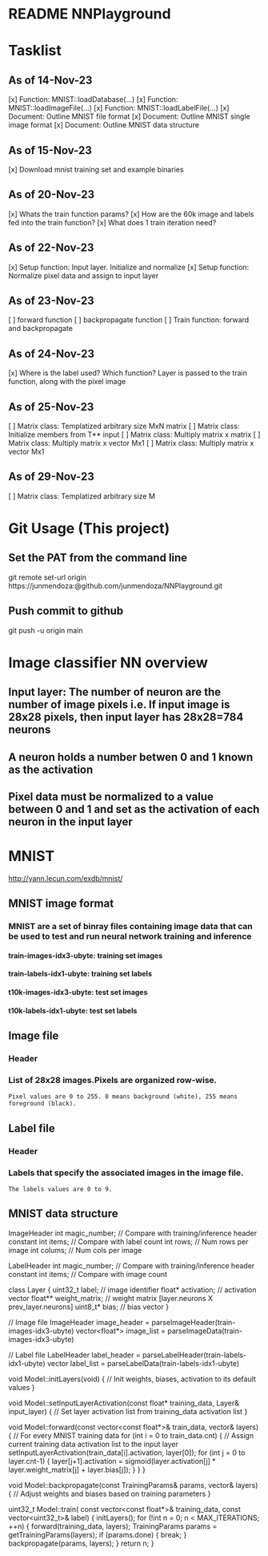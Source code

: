 # README NNPlayground

# Tasklist 
## As of 14-Nov-23
[x] Function: MNIST::loadDatabase(...)
[x] Function: MNIST::loadImageFile(...)
[x] Function: MNIST::loadLabelFile(...)
[x] Document: Outline MNIST file format
[x] Document: Outline MNIST single image format
[x] Document: Outline MNIST data structure

## As of 15-Nov-23
[x] Download mnist training set and example binaries


## As of 20-Nov-23
[x] Whats the train function params?
[x] How are the 60k image and labels fed into the train function?
[x] What does 1 train iteration need?

## As of 22-Nov-23
[x] Setup function: Input layer. Initialize and normalize
[x] Setup function: Normalize pixel data and assign to input layer

## As of 23-Nov-23
[ ] forward function
[ ] backpropagate function
[ ] Train function: forward and backpropagate


## As of 24-Nov-23
[x] Where is the label used? Which function? Layer is passed to the train function, along with the pixel image

## As of 25-Nov-23
[ ] Matrix class: Templatized arbitrary size MxN matrix
[ ] Matrix class: Initialize members from T** input
[ ] Matrix class: Multiply matrix x matrix
[ ] Matrix class: Multiply matrix x vector Mx1
[ ] Matrix class: Multiply matrix x vector Mx1


## As of 29-Nov-23
[ ] Matrix class: Templatized arbitrary size M


# Git Usage (This project)
## Set the PAT from the command line
git remote set-url origin https://junmendoza:<token>@github.com/junmendoza/NNPlayground.git

## Push commit to github
git push -u origin main



# Image classifier NN overview
## Input layer: The number of neuron are the number of image pixels i.e. If input image is 28x28 pixels, then input layer has 28x28=784 neurons
## A neuron holds a number betwen 0 and 1 known as the activation
## Pixel data must be normalized to a value between 0 and 1 and set as the activation of each neuron in the input layer
## 
  

# MNIST
http://yann.lecun.com/exdb/mnist/

## MNIST image format
### MNIST are a set of binray files containing image data that can be used to test and run neural network training and inference
#### train-images-idx3-ubyte: training set images 
#### train-labels-idx1-ubyte: training set labels 
#### t10k-images-idx3-ubyte:  test set images 
#### t10k-labels-idx1-ubyte:  test set labels

## Image file 
### Header
### List of 28x28 images.Pixels are organized row-wise. 
    Pixel values are 0 to 255. 0 means background (white), 255 means foreground (black).

## Label file
### Header
### Labels that specify the associated images in the image file. 
    The labels values are 0 to 9. 

## MNIST data structure

ImageHeader
    int magic_number; // Compare with training/inference header constant 
    int items;        // Compare with label count
    int rows;         // Num rows per image
    int colums;       // Num cols per image 
    
LabelHeader
    int magic_number; // Compare with training/inference header constant 
    int items;        // Compare with image count
    
    
class Layer
{
    uint32_t  label;         // image identifier
    float*    activation;    // activation vector
    float**   weight_matrix; // weight matrix [layer.neurons X prev_layer.neurons]
    uint8_t*  bias;          // bias vector 
}

// Image file
ImageHeader image_header = parseImageHeader(train-images-idx3-ubyte)
vector<float*> image_list = parseImageData(train-images-idx3-ubyte)

// Label file
LabelHeader label_header = parseLabelHeader(train-labels-idx1-ubyte)
vector<int> label_list = parseLabelData(train-labels-idx1-ubyte)

void Model::initLayers(void)
{
    // Init weights, biases, activation to its default values
}

void Model::setInputLayerActivation(const float* training_data, Layer& input_layer)
{
    // Set layer activation list from training_data activation list
}

void Model::forward(const vector<const float*>& train_data, vector<Layer>& layers)
{
    // For every MNIST training data
    for (int i = 0 to train_data.cnt) {
        // Assign current training data activation list to the input layer 
        setInputLayerActivation(train_data[i].activation, layer[0]);
        for (int j = 0 to layer.cnt-1) {
            layer[j+1].activation = sigmoid(layer.activation[j] * layer.weight_matrix[j] + layer.bias[j]);
        }
    }
}

void Model::backpropagate(const TrainingParams& params, vector<Layer>& layers)
{
    // Adjust weights and biases based on training parameters
}

uint32_t Model::train(
    const vector<const float*>& training_data,
    const vector<uint32_t>& label)
{
    initLayers();
    for (!int n = 0; n < MAX_ITERATIONS; ++n) {
        forward(training_data, layers);
        TrainingParams params = getTrainingParams(layers);
        if (params.done) {
            break;
        }
        backpropagate(params, layers);
    }
    return n;
} 

    

